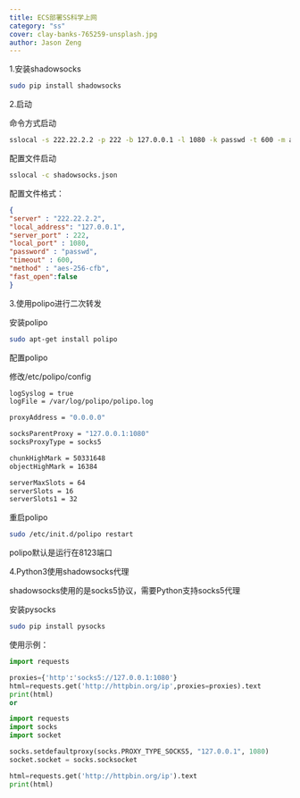 ```yaml
---
title: ECS部署SS科学上网
category: "ss"
cover: clay-banks-765259-unsplash.jpg
author: Jason Zeng
---
```


1.安装shadowsocks

```bash
sudo pip install shadowsocks
```
2.启动

命令方式启动

```bash
sslocal -s 222.22.2.2 -p 222 -b 127.0.0.1 -l 1080 -k passwd -t 600 -m aes-256-cfb
```

配置文件启动

```bash
sslocal -c shadowsocks.json
```

配置文件格式：
```json
{
"server" : "222.22.2.2",
"local_address": "127.0.0.1",
"server_port" : 222,
"local_port" : 1080,
"password" : "passwd",
"timeout" : 600,
"method" : "aes-256-cfb",
"fast_open":false
}
```
3.使用polipo进行二次转发

安装polipo
```bash
sudo apt-get install polipo
```
配置polipo

修改/etc/polipo/config

```bash
logSyslog = true
logFile = /var/log/polipo/polipo.log

proxyAddress = "0.0.0.0"

socksParentProxy = "127.0.0.1:1080"
socksProxyType = socks5

chunkHighMark = 50331648
objectHighMark = 16384

serverMaxSlots = 64
serverSlots = 16
serverSlots1 = 32
```

重启polipo
```bash
sudo /etc/init.d/polipo restart
```
polipo默认是运行在8123端口

4.Python3使用shadowsocks代理

shadowsocks使用的是socks5协议，需要Python支持socks5代理

安装pysocks

```bash
sudo pip install pysocks
```

使用示例：

```python
import requests

proxies={'http':'socks5://127.0.0.1:1080'}
html=requests.get('http://httpbin.org/ip',proxies=proxies).text
print(html)
or

import requests
import socks
import socket

socks.setdefaultproxy(socks.PROXY_TYPE_SOCKS5, "127.0.0.1", 1080)
socket.socket = socks.socksocket

html=requests.get('http://httpbin.org/ip').text
print(html)
```
